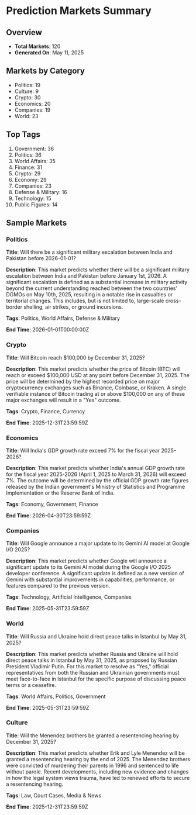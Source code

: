 # Prediction Markets Summary

## Overview
- **Total Markets**: 120
- **Generated On**: May 11, 2025

## Markets by Category
- Politics: 19
- Culture: 9
- Crypto: 30
- Economics: 20
- Companies: 19
- World: 23

## Top Tags
1. Government: 36
2. Politics: 36
3. World Affairs: 35
4. Finance: 31
5. Crypto: 29
6. Economy: 29
7. Companies: 23
8. Defense & Military: 16
9. Technology: 15
10. Public Figures: 14

## Sample Markets

### Politics
**Title**: Will there be a significant military escalation between India and Pakistan before 2026-01-01?

**Description**: This market predicts whether there will be a significant military escalation between India and Pakistan before January 1st, 2026. A significant escalation is defined as a substantial increase in military activity beyond the current understanding reached between the two countries' DGMOs on May 10th, 2025, resulting in a notable rise in casualties or territorial changes. This includes, but is not limited to, large-scale cross-border shelling, air strikes, or ground incursions.

**Tags**: Politics, World Affairs, Defense & Military

**End Time**: 2026-01-01T00:00:00Z

### Crypto
**Title**: Will Bitcoin reach $100,000 by December 31, 2025?

**Description**: This market predicts whether the price of Bitcoin (BTC) will reach or exceed $100,000 USD at any point before December 31, 2025. The price will be determined by the highest recorded price on major cryptocurrency exchanges such as Binance, Coinbase, or Kraken. A single verifiable instance of Bitcoin trading at or above $100,000 on any of these major exchanges will result in a "Yes" outcome.

**Tags**: Crypto, Finance, Currency

**End Time**: 2025-12-31T23:59:59Z

### Economics
**Title**: Will India's GDP growth rate exceed 7% for the fiscal year 2025-2026?

**Description**: This market predicts whether India's annual GDP growth rate for the fiscal year 2025-2026 (April 1, 2025 to March 31, 2026) will exceed 7%. The outcome will be determined by the official GDP growth rate figures released by the Indian government's Ministry of Statistics and Programme Implementation or the Reserve Bank of India.

**Tags**: Economy, Government, Finance

**End Time**: 2026-04-30T23:59:59Z

### Companies
**Title**: Will Google announce a major update to its Gemini AI model at Google I/O 2025?

**Description**: This market predicts whether Google will announce a significant update to its Gemini AI model during the Google I/O 2025 developer conference. A significant update is defined as a new version of Gemini with substantial improvements in capabilities, performance, or features compared to the previous version.

**Tags**: Technology, Artificial Intelligence, Companies

**End Time**: 2025-05-31T23:59:59Z

### World
**Title**: Will Russia and Ukraine hold direct peace talks in Istanbul by May 31, 2025?

**Description**: This market predicts whether Russia and Ukraine will hold direct peace talks in Istanbul by May 31, 2025, as proposed by Russian President Vladimir Putin. For this market to resolve as "Yes," official representatives from both the Russian and Ukrainian governments must meet face-to-face in Istanbul for the specific purpose of discussing peace terms or a ceasefire.

**Tags**: World Affairs, Politics, Government

**End Time**: 2025-05-31T23:59:59Z

### Culture
**Title**: Will the Menendez brothers be granted a resentencing hearing by December 31, 2025?

**Description**: This market predicts whether Erik and Lyle Menendez will be granted a resentencing hearing by the end of 2025. The Menendez brothers were convicted of murdering their parents in 1996 and sentenced to life without parole. Recent developments, including new evidence and changes in how the legal system views trauma, have led to renewed efforts to secure a resentencing hearing.

**Tags**: Law, Court Cases, Media & News

**End Time**: 2025-12-31T23:59:59Z
